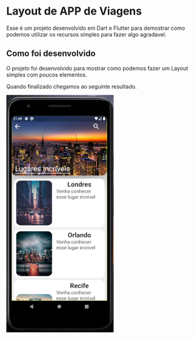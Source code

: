 # Layout de APP de Viagens

Esse é um projeto desenvolvido em Dart e Flutter para demostrar como podemos utilizar os recursos simples para fazer algo agradavel.

## Como foi desenvolvido

O projeto foi desenvolvido para mostrar como podemos fazer um Layout simples com poucos elementos.

Quando finalizado chegamos ao seguinte resultado.

 ![](https://raw.githubusercontent.com/EvertonFi/Viagem_Flutter/master/assets/img/App.png)
